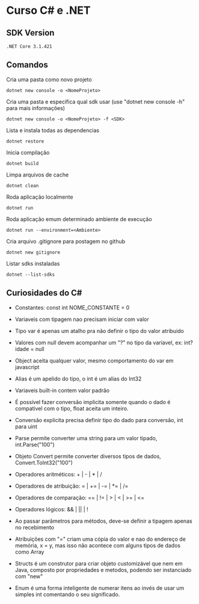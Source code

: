 # Curso C# e .NET

## SDK Version
```
.NET Core 3.1.421
```

## Comandos
Cria uma pasta como novo projeto
```
dotnet new console -o <NomeProjeto>
```

Cria uma pasta e especifica qual sdk usar (use "dotnet new console -h" para mais informações)
```
dotnet new console -o <NomeProjeto> -f <SDK>
```


Lista e instala todas as dependencias
```
dotnet restore
```


Inicia compilação
```
dotnet build
```


Limpa arquivos de cache
```
dotnet clean
```


Roda aplicação localmente
```
dotnet run   
```


Roda aplicação emum determinado ambiente de execução
```
dotnet run --environment=<Ambiente>
```


Cria arquivo .gitignore para postagem no github
```
dotnet new gitignore
```

Listar sdks instaladas
```
dotnet --list-sdks
```


## Curiosidades do C#
- Constantes: const int NOME_CONSTANTE = 0

- Variaveis com tipagem nao precisam iniciar com valor

- Tipo var é apenas um atalho pra não definir o tipo do valor atribuido

- Valores com null devem acompanhar um "?" no tipo da variavel, ex: int? idade = null

- Object aceita qualquer valor, mesmo comportamento do var em javascript

- Alias é um apelido do tipo, o int é um alias do Int32

- Variaveis built-in contem valor padrão

- É possível fazer conversão implicita somente quando o dado é compativel com o tipo, float aceita um inteiro.

- Conversão explicita precisa definir tipo do dado para conversão, int para uint

- Parse permite converter uma string para um valor tipado, int.Parse("100")

- Objeto Convert permite converter diversos tipos de dados, Convert.ToInt32("100")

- Operadores aritméticos: + | - | * | / 

- Operadores de atribuição: = | += | -= | *= | /= 

- Operadores de comparação: == | != | > | < | >= | <= 

- Operadores lógicos: && | || | !

- Ao passar parâmetros para métodos, deve-se definir a tipagem apenas no recebimento

- Atribuições com "=" criam uma cópia do valor e nao do endereço de memória, x = y, mas isso não acontece com alguns tipos de dados como Array

- Structs é um construtor para criar objeto customizável que nem em Java, composto por propriedades e metodos, podendo ser instanciado com "new"

- Enum é uma forma inteligente de numerar itens ao invés de usar um simples int comentando o seu significado.